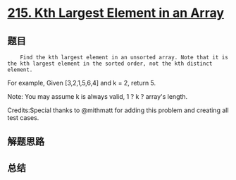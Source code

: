 # [215. Kth Largest Element in an Array](https://leetcode.com/problems/kth-largest-element-in-an-array/)

## 题目

        Find the kth largest element in an unsorted array. Note that it is the kth largest element in the sorted order, not the kth distinct element.

For example,
Given [3,2,1,5,6,4] and k = 2, return 5.


Note: 
You may assume k is always valid, 1 ? k ? array's length.

Credits:Special thanks to @mithmatt for adding this problem and creating all test cases.
      

## 解题思路


## 总结


